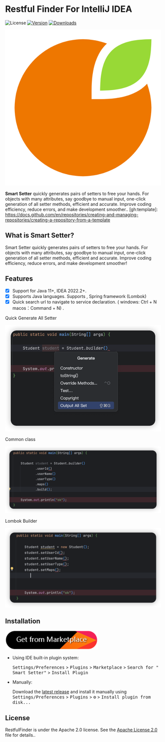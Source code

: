 # Restful Finder For IntelliJ IDEA

![License](https://img.shields.io/badge/license-Apache--2.0-green.svg)
[![Version](https://img.shields.io/jetbrains/plugin/v/cn.com.mustache.plugins.restful.finder.svg)](https://plugins.jetbrains.com/plugin/23654-smart-setter)
[![Downloads](https://img.shields.io/jetbrains/plugin/d/cn.com.mustache.plugins.restful.finder.svg)](https://plugins.jetbrains.com/plugin/23654-smart-setter)

![logo.png](img/logo.png)

<!-- Plugin description -->
**Smart Setter** quickly generates pairs of setters to free your hands. For objects with many attributes, say goodbye to manual input, one-click generation of all setter methods, efficient and accurate. Improve coding efficiency, reduce errors, and make development smoother..
[gh:template]: https://docs.github.com/en/repositories/creating-and-managing-repositories/creating-a-repository-from-a-template
<!-- Plugin description end -->

## What is Smart Setter?

Smart Setter quickly generates pairs of setters to free your hands. For objects with many attributes, say goodbye to manual input, one-click generation of all setter methods, efficient and accurate. Improve coding efficiency, reduce errors, and make development smoother!


## Features

- [x] Support for Java 11+, IDEA 2022.2+.
- [x] Supports Java languages. Supports , Spring framework (Lombok)
- [x] Quick search url to navigate to service declaration. ( windows: Ctrl + N macos：Command + N) .

Quick Generate All Setter

![shortcut-option.png](img/shortcut-option.png)

Common class

![common-class.png](img/common-class.png)

Lombok Builder

![lombok-builder.png](img/lombok-builder.png)


## Installation

<a href="https://plugins.jetbrains.com/embeddable/install/23654">
    <img src="img/plugin-install.png" width="300"/>
</a>

- Using IDE built-in plugin system:

  <kbd>Settings/Preferences</kbd> > <kbd>Plugins</kbd> > <kbd>Marketplace</kbd> > <kbd>Search for "
  Smart Setter"</kbd> >
  <kbd>Install Plugin</kbd>

- Manually:

  Download the [latest release](https://github.com/mustache-cn/smart-setter/releases/latest) and install it
  manually using
  <kbd>Settings/Preferences</kbd> > <kbd>Plugins</kbd> > <kbd>⚙️</kbd> > <kbd>Install plugin from disk...</kbd>



## License

RestfulFinder is under the Apache 2.0 license. See the [Apache License 2.0](http://www.apache.org/licenses/LICENSE-2.0) file for details..